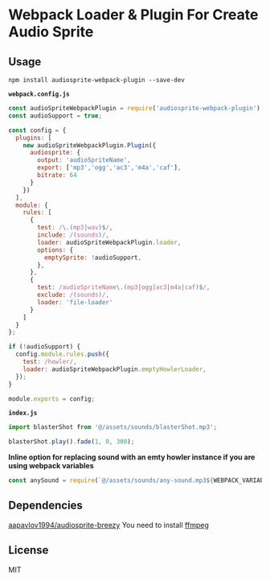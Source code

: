 # Webpack Loader & Plugin For Create Audio Sprite 

## Usage

```
npm install audiosprite-webpack-plugin --save-dev
```

**`webpack.config.js`**

```javascript
const audioSpriteWebpackPlugin = require('audiosprite-webpack-plugin');
const audioSupport = true;

const config = {
  plugins: [
    new audioSpriteWebpackPlugin.Plugin({
      audiosprite: {
        output: 'audioSpriteName',
        export: ['mp3','ogg','ac3','m4a','caf'],
        bitrate: 64
      }
    })
  ],
  module: {
    rules: [
      {
        test: /\.(mp3|wav)$/,
        include: /(sounds)/,
        loader: audioSpriteWebpackPlugin.loader,
        options: {
          emptySprite: !audioSupport,
        },
      },
      {
        test: /audioSpriteName\.(mp3|ogg|ac3|m4a|caf)$/,
        exclude: /(sounds)/,
        loader: 'file-loader'
      }
    ]
  }
};

if (!audioSupport) {
  config.module.rules.push({
    test: /howler/,
    loader: audioSpriteWebpackPlugin.emptyHowlerLoader,
  });
}

module.exports = config;
```

**`index.js`**

```javascript
import blasterShot from '@/assets/sounds/blasterShot.mp3';

blasterShot.play().fade(1, 0, 300);
```

**Inline option for replacing sound with an emty howler instance if you are using webpack variables**

```javascript
const anySound = require(`@/assets/sounds/any-sound.mp3${WEBPACK_VARIABLE === 'a' && '?{"empty": true}'}`);
```
## Dependencies

[aapavlov1994/audiosprite-breezy](https://github.com/aapavlov1994/audiosprite-breezy#readme)
You need to install [ffmpeg](https://www.ffmpeg.org/)

## License

MIT
